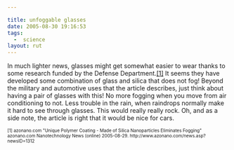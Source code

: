 ```yaml
---

title: unfoggable glasses
date: 2005-08-30 19:16:53
tags:
  -  science
layout: rut
---
```


<p>In much lighter news, glasses might get somewhat easier to wear thanks to some research funded by the Defense Department.<a href="http://www.azonano.com/news.asp?newsID=1312">[1]</a> It seems they have developed some combination of glass and silica that does not fog!  Beyond the military and automotive uses that the article describes, just think about having a pair of glasses with this! No more fogging when you move from air conditioning to not. Less trouble in the rain, when raindrops normally make it hard to see through glasses.  This would really really rock.  Oh, and as a side note, the article is right that it would be nice for cars.</p>  <font size="-2"> [1] azonano.com "Unique Polymer Coating - Made of Silica Nanoparticles Eliminates Fogging" azonano.com Nanotechnology News (online) 2005-08-29. http://www.azonano.com/news.asp?newsID=1312  </font>

